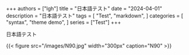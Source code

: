 +++
authors = ["lgh"]
title = "日本語テスト"
date = "2024-04-01"
description = "日本語テスト"
tags = [
    "Test",
    "markdown",
]
categories = [
    "syntax",
    "theme demo",
]
series = ["Test"]
+++

日本語テスト

{{< figure src="/images/N90.jpg" width="300px" caption="N90" >}}